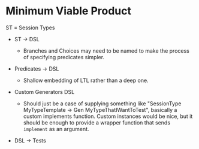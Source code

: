 # Minimum Viable Product

ST = Session Types

* ST -> DSL
    * Branches and Choices may need to be named
      to make the process of specifying predicates
      simpler.

* Predicates -> DSL
    * Shallow embedding of LTL
      rather than a deep one.

* Custom Generators DSL
    * Should just be a case of supplying something
      like "SessionType MyTypeTemplate -> Gen MyTypeThatIWantToTest",
      basically a custom implements function.
      Custom instances would be nice, but it should be
      enough to provide a wrapper function that sends `implement`
      as an argument.

* DSL -> Tests
